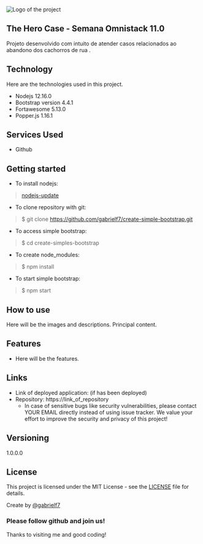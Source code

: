 ![Logo of the project]()

## The Hero Case - Semana Omnistack 11.0
Projeto desenvolvido com intuito de atender casos relacionados ao abandono dos cachorros de rua .

## Technology 

Here are the technologies used in this project.

* Nodejs 12.16.0
* Bootstrap version  4.4.1
* Fortawesome 5.13.0
* Popper.js 1.16.1


## Services Used

* Github



## Getting started

* To install nodejs:
>    [nodejs-update](https://nodejs.org/en/download/)
* To clone repository with git:
>    $ git clone https://github.com/gabrielf7/create-simple-bootstrap.git
* To access simple bootstrap:
>    $ cd create-simples-bootstrap
* To create node_modules:
>    $ npm install
* To start simple bootstrap:
>    $ npm start

## How to use
 
Here will be the images and descriptions. Principal content.
 
 
## Features
 
  - Here will be the features.
 
 
## Links
 
  - Link of deployed application: (if has been deployed)
  - Repository: https://link_of_repository
    - In case of sensitive bugs like security vulnerabilities, please contact
      YOUR EMAIL directly instead of using issue tracker. We value your effort
      to improve the security and privacy of this project!
 

## Versioning

1.0.0.0


## License

This project is licensed under the MIT License - see the [LICENSE](https://github.com/gabrielf7/PrimeiroBootstrap/blob/master/LICENSE) file for details.

Create by [@gabrielf7](https://github.com/gabrielf7)

### Please follow github and join us!
Thanks to visiting me and good coding!
